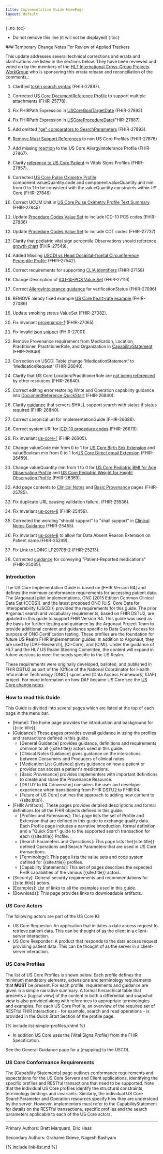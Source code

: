 ```yaml
---
title: Implementation Guide HomePage
layout: default
---
```


{:.no_toc}

<!-- TOC  the css styling for this is \pages\assets\css\project.css under 'markdown-toc'-->

* Do not remove this line (it will not be displayed)
{:toc}


<!-- end TOC -->

<div markdown='1' class="highlight-note">
### Temporary Change Notes For Review of Applied Trackers

This update addresses several technical corrections and errata and clarifications are listed in the sections below. They have been reviewed
and voted on by the members of the [HL7 International Cross-Group Projects WorkGroup](http://www.hl7.org/Special/committees/cgp/index.cfm) who is sponsoring this errata release and reconciliation of the comments.:

1. Clarified [token search syntax](general-guidance.html#search-syntax) (FHIR-27897).

1. Corrected [US Core DocumentReference Profile](StructureDefinition-us-core-documentreference-definitions.html#DocumentReference.content) to support multiple attachments (FHIR-25778).

1. Fix FHIRPath Expression in [USCoreGoalTargetDate](SearchParameter-us-core-goal-target-date.html) (FHIR-27892).

1. Fix FHIRPath Expression in [USCoreProcedureDate](SearchParameter-us-core-procedure-date.html)(FHIR-27887).

1. Add omitted ["ge" comparators to SearchParameters](SearchParameter-us-core-goal-target-date.html) (FHIR-27893).

1. [Remove Must Support References](general-guidance.html#referencing-us-core-profiles) to non US Core Profiles (FHIR-27876)

1. Add missing [reaction](StructureDefinition-us-core-allergyintolerance-definitions.html#AllergyIntolerance.reaction) to the US Core AllergyIntolerance Profile (FHIR-27867).

1. Clarify [reference to US Core Patient](StructureDefinition-pediatric-bmi-for-age.html#mandatory-and-must-support-data-elements) in Vitals Signs Profiles (FHIR-27857).

1. Corrected [US Core Pulse Oximetry Profile](StructureDefinition-us-core-pulse-oximetry.html#formal-views-of-profile-content) component.valueQuantity.code and component.valueQuantity.unit
min from 0 to 1 to be consistent with the valueQuantity constraints within US Core (FHIR-27846)

1. Correct UCUM Unit in [US Core Pulse Oximetry Profile Text Summary](StructureDefinition-us-core-pulse-oximetry.html#summary-of-the-must-support-requirements) (FHIR-27845)

1. Update [Procedure Codes Value Set](ValueSet-us-core-procedure-code.html) to include ICD-10 PCS codes (FHIR-27836)

1. Update [Procedure Codes Value Set](ValueSet-us-core-procedure-code.html) to include CDT codes (FHIR-27737)

1. Clarify that pediatric vital sign percentile Observations should [reference growth chart](/StructureDefinition-pediatric-bmi-for-age.html#mandatory-and-must-support-data-elements) (FHIR-27549),

1. Added Missing [USCDI vs Head Occipital-frontal Circumference Percentile Profile](StructureDefinition-head-occipital-frontal-circumference-percentile.html) (FHIR-27542).

1. Correct requirements for supporting [CLIA identifiers](StructureDefinition-us-core-organization.html#mandatory-and-must-support-data-elements) (FHIR-27158)

1. Change Description of [ICD-10-PCS Value Set](ValueSet-us-core-procedure-icd10pcs.html) (FHIR-27116)

1. Correct [AllergyIntolerance guidance](StructureDefinition-us-core-allergyintolerance.html#mandatory-and-must-support-data-elements) for verificationStatus (FHIR-27096)

1. REMOVE aleady fixed example [US Core heart-rate example](Observation-heart-rate.html) (FHIR-27086)

1. Update smoking status ValueSet (FHIR-27082).

1. Fix invariant [provenance-1](StructureDefinition-us-core-provenance-definitions.html#who) (FHIR-27065)

1. Fix invalid [json snippet](general-guidance.html#missing-data) (FHIR-27001)

1. Remove Provenance requirement from Medication, Location, Practitioner, PractitionerRole, and Organization in [CapabilityStatement](CapabilityStatement-us-core-server.html#resource--details) (FHIR-26840).

1. Correction on USCDI Table change 'MedicationStatement' to 'MedicationRequest' (FHIR-26840).

1. Clarify that US Core Location/PractitionerRole are [not being referenced](StructureDefinition-us-core-encounter.html#mandatory-and-must-support-data-elements) by other resources (FHIR-26840).

1. Correct editing error restoring Write and Operation capability guidance into [DocumentReference QuickStart](StructureDefinition-us-core-documentreference.html#quick-start) (FHIR-26840).

1. Clarify [guidance](general-guidance.html#search-for-servers-requiring-status) that servers SHALL support search with status if status required (FHIR-26840).

1. Correct canonical url for ImplementationGuide (FHIR-26686).

1. Correct system URI for [ICD-10 procedure codes](ValueSet-us-core-procedure-icd10pcs.html) (FHIR-26679).

1. Fix invariant [us-core-1](StructureDefinition-us-core-condition-definitions.html#Condition) (FHIR-26605).

1. Change valueCode min from 0 to 1 for [US Core Birth Sex Extension](StructureDefinition-us-core-birthsex-definitions.html#Extension.valueCode) and valueBoolean min from 0 to 1 for[US Core Direct email Extension](StructureDefinition-us-core-direct-definitions.html#Extension.valueBoolean) (FHIR-26459).

1. Change valueQuantity min from 1 to 0 for [US Core Pediatric BMI for Age Observation Profile](StructureDefinition-pediatric-bmi-for-age-definitions.html#Observation.valueQuantity) and [US Core Pediatric Weight for Height Observation Profile](StructureDefinition-pediatric-weight-for-height-definitions.html#Observation.valueQuantity) (FHIR-26363).

1. Add page contents to [Clinical Notes](clinical-notes-guidance.html) and [Basic Provenance](basic-provenance.html) pages (FHIR-25785).

1. Fix duplicate URL causing validation failure. (FHIR-25536).

1. Fix Invariant [us-core-8](StructureDefinition-us-core-patient-definitions.html#Patient.name) (FHIR-25459).

1. Corrected the wording "should support" to "shall support" in [Clinical Notes Guidance](clinical-notes-guidance.html#clinical-notes) (FHIR-25455).

1. Fix Invariant [us-core-8](StructureDefinition-us-core-patient-definitions.html#Patient.name) to allow for Data Absent Reason Extension on Patient name.(FHIR-25249).

1. Fix Link to LOINC LP29708-2 (FHIR-25213).

1. Corrected [guidance](all-meds.html#fetching-all-medications-active-medications-and-all-medications-for-an-encounter) for conveying "Patient-Reported medications" (FHIR-25035).
</div>

### Introduction

The US Core Implementation Guide is based on [FHIR Version R4] and defines the minimum conformance requirements for accessing patient data. The [Argonaut] pilot implementations, ONC [2015 Edition Common Clinical Data Set (CCDS)], and the latest proposed ONC [U.S. Core Data for Interoperability (USCDI)] provided the requirements for this guide.  The prior Argonaut search and vocabulary requirements, based on FHIR DSTU2, are updated in this guide to support FHIR Version R4. This guide was used as the basis for further testing and guidance by the Argonaut Project Team to provide additional content and guidance specific to Data Query Access for purpose of ONC Certification testing. These profiles are the foundation for future US Realm FHIR implementation guides. In addition to Argonaut, they are used by [DAF-Research], [QI-Core], and [CIMI].  Under the guidance of HL7 and the HL7 US Realm Steering Committee, the content will expand in future versions to meet the needs specific to the US Realm.

These requirements were originally developed, balloted, and published in FHIR DSTU2 as part of the [Office of the National Coordinator for Health Information Technology (ONC)] sponsored [Data Access Framework] (DAF) project. For more information on how DAF became US Core see the [US Core change notes](change-notes.html).

### How to read this Guide

This Guide is divided into several pages which are listed at the top of each page in the menu bar.

- [Home]\: The home page provides the introduction and background for {{site.title}}.
- [Guidance]\: These pages provides overall guidance in using the profiles and transactions defined in this guide.
  - [General Guidance] provides guidance, definitions and requirements common to all {{site.title}} actors used in this guide.
  - [Clinical Notes Guidance] gives guidance on the interactions between Consumers and Producers of clinical notes.
  - [Medication List Guidance] gives guidance on how a patient or provider can access a patient's medications.
  - [Basic Provenance] provides implementers with important definitions to create and share the Provenance Resource.
  - [DSTU2 to R4 Conversion] considers the user and developer experience when transitioning from FHIR DSTU2 to FHIR R4.
  - [Future of US Core] outlines the approach to adding new content to {{site.title}}.
- [FHIR Artifacts]\: These pages provides detailed descriptions and formal definitions for all the FHIR objects defined in this guide.
  - [Profiles and Extensions]\: This page lists the set of Profile and Extension that are defined in this guide to exchange quality data. Each Profile page includes a narrative introduction, formal definition and a "Quick Start" guide to the supported search transaction for each {{site.title}} Profile.
  - [Search Parameters and Operations]\: This page lists the{{site.title}} defined Operations and Search Parameters that are used in US Core transactions.
  - [Terminology]\: This page lists the value sets and code system defined for {{site.title}} profiles.
  - [Capability Statements]\: This set of pages describes the expected FHIR capabilities of the various {{site.title}} actors.
- [Security]\: General security requirements and recommendations for {{site.title}} actors.
- [Examples]\: List of links to all the examples used in this guide.
- [Downloads]\: This page provides links to downloadable artifacts.



### US Core Actors

The following actors are part of the US Core IG:

* US Core Requestor: An application that initiates a data access request to retrieve patient data. This can be thought of as the client in a client-server interaction.
* US Core Responder: A product that responds to the data access request providing patient data. This can be thought of as the server in a client-server interaction.


### US Core Profiles

The list of US Core Profiles is shown below.  Each profile defines the minimum mandatory elements, extensions and terminology requirements that **MUST** be present. For each profile, requirements and guidance are given in a simple narrative summary. A formal hierarchical table that presents a [logical view] of the content in both a differential and snapshot view is also provided along with references to appropriate terminologies and examples.  For each US Core Profile, an overview of the required set of RESTful FHIR interactions - for example, search and read operations - is provided in the *Quick Start* Section of the profile page.

{% include list-simple-profiles.xhtml %}

- In addition US Core uses the [Vital Signs Profile] from the FHIR Specification.

See the General Guidance page for a [mapping] to the USCDI.

### US Core Conformance Requirements

The [Capability Statements] page outlines conformance requirements and expectations for the US Core Servers and Client applications, identifying the specific profiles and RESTful transactions that need to be supported. Note that the individual US Core profiles identify the structural constraints, terminology bindings and invariants.  Similarly, the individual US Core SearchParameter and Operation resources specify how they are understood by the server. However, implementers must refer to the CapabilityStatement for details on the RESTful transactions, specific profiles and the search parameters applicable to each of the US Core actors.

----


Primary Authors: Brett Marquard, Eric Haas

Secondary Authors: Grahame Grieve, Nagesh Bashyam

{% include link-list.md %}
